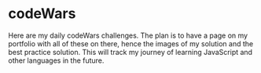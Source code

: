 # codeWars
Here are my daily codeWars challenges.
The plan is to have a page on my portfolio with all of these on there, hence the images of my solution and the best practice solution.
This will track my journey of learning JavaScript and other languages in the future.

